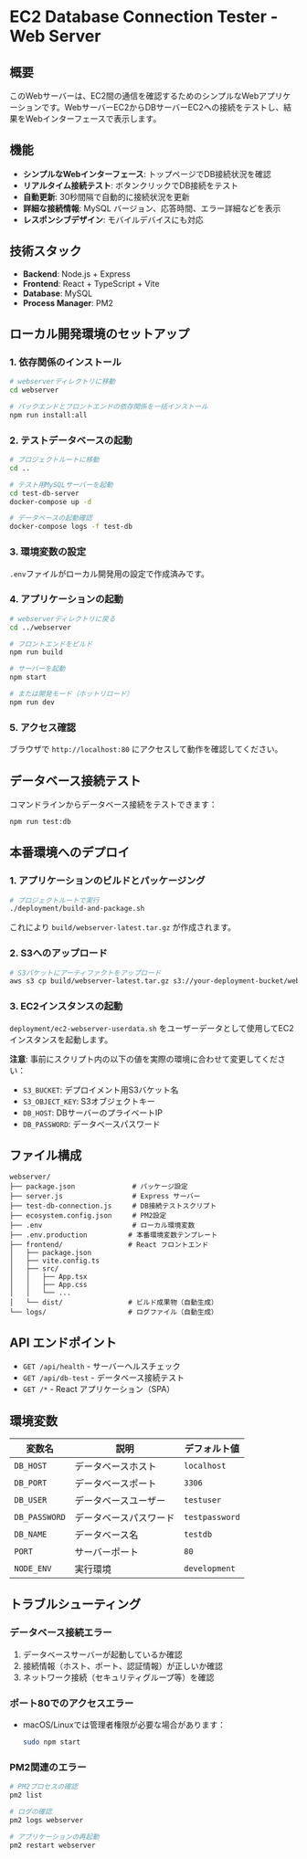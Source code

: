 # EC2 Database Connection Tester - Web Server

## 概要

このWebサーバーは、EC2間の通信を確認するためのシンプルなWebアプリケーションです。WebサーバーEC2からDBサーバーEC2への接続をテストし、結果をWebインターフェースで表示します。

## 機能

- **シンプルなWebインターフェース**: トップページでDB接続状況を確認
- **リアルタイム接続テスト**: ボタンクリックでDB接続をテスト
- **自動更新**: 30秒間隔で自動的に接続状況を更新
- **詳細な接続情報**: MySQL バージョン、応答時間、エラー詳細などを表示
- **レスポンシブデザイン**: モバイルデバイスにも対応

## 技術スタック

- **Backend**: Node.js + Express
- **Frontend**: React + TypeScript + Vite
- **Database**: MySQL
- **Process Manager**: PM2

## ローカル開発環境のセットアップ

### 1. 依存関係のインストール

```bash
# webserverディレクトリに移動
cd webserver

# バックエンドとフロントエンドの依存関係を一括インストール
npm run install:all
```

### 2. テストデータベースの起動

```bash
# プロジェクトルートに移動
cd ..

# テスト用MySQLサーバーを起動
cd test-db-server
docker-compose up -d

# データベースの起動確認
docker-compose logs -f test-db
```

### 3. 環境変数の設定

`.env`ファイルがローカル開発用の設定で作成済みです。

### 4. アプリケーションの起動

```bash
# webserverディレクトリに戻る
cd ../webserver

# フロントエンドをビルド
npm run build

# サーバーを起動
npm start

# または開発モード（ホットリロード）
npm run dev
```

### 5. アクセス確認

ブラウザで `http://localhost:80` にアクセスして動作を確認してください。

## データベース接続テスト

コマンドラインからデータベース接続をテストできます：

```bash
npm run test:db
```

## 本番環境へのデプロイ

### 1. アプリケーションのビルドとパッケージング

```bash
# プロジェクトルートで実行
./deployment/build-and-package.sh
```

これにより `build/webserver-latest.tar.gz` が作成されます。

### 2. S3へのアップロード

```bash
# S3バケットにアーティファクトをアップロード
aws s3 cp build/webserver-latest.tar.gz s3://your-deployment-bucket/webserver/
```

### 3. EC2インスタンスの起動

`deployment/ec2-webserver-userdata.sh` をユーザーデータとして使用してEC2インスタンスを起動します。

**注意**: 事前にスクリプト内の以下の値を実際の環境に合わせて変更してください：
- `S3_BUCKET`: デプロイメント用S3バケット名
- `S3_OBJECT_KEY`: S3オブジェクトキー
- `DB_HOST`: DBサーバーのプライベートIP
- `DB_PASSWORD`: データベースパスワード

## ファイル構成

```
webserver/
├── package.json              # パッケージ設定
├── server.js                 # Express サーバー
├── test-db-connection.js     # DB接続テストスクリプト
├── ecosystem.config.json     # PM2設定
├── .env                      # ローカル環境変数
├── .env.production          # 本番環境変数テンプレート
├── frontend/                # React フロントエンド
│   ├── package.json
│   ├── vite.config.ts
│   ├── src/
│   │   ├── App.tsx
│   │   ├── App.css
│   │   └── ...
│   └── dist/                # ビルド成果物（自動生成）
└── logs/                    # ログファイル（自動生成）
```

## API エンドポイント

- `GET /api/health` - サーバーヘルスチェック
- `GET /api/db-test` - データベース接続テスト
- `GET /*` - React アプリケーション（SPA）

## 環境変数

| 変数名 | 説明 | デフォルト値 |
|--------|------|--------------|
| `DB_HOST` | データベースホスト | `localhost` |
| `DB_PORT` | データベースポート | `3306` |
| `DB_USER` | データベースユーザー | `testuser` |
| `DB_PASSWORD` | データベースパスワード | `testpassword` |
| `DB_NAME` | データベース名 | `testdb` |
| `PORT` | サーバーポート | `80` |
| `NODE_ENV` | 実行環境 | `development` |

## トラブルシューティング

### データベース接続エラー

1. データベースサーバーが起動しているか確認
2. 接続情報（ホスト、ポート、認証情報）が正しいか確認
3. ネットワーク接続（セキュリティグループ等）を確認

### ポート80でのアクセスエラー

- macOS/Linuxでは管理者権限が必要な場合があります：
  ```bash
  sudo npm start
  ```

### PM2関連のエラー

```bash
# PM2プロセスの確認
pm2 list

# ログの確認
pm2 logs webserver

# アプリケーションの再起動
pm2 restart webserver
```
